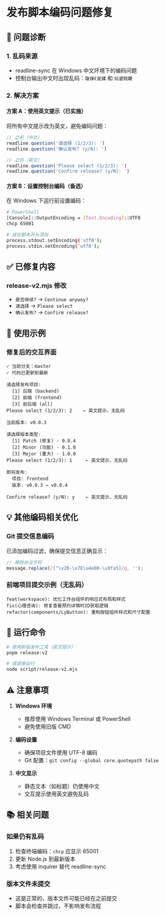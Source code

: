 # 发布脚本编码问题修复

## 🔧 问题诊断

### 1. **乱码来源**
- readline-sync 在 Windows 中文环境下的编码问题
- 控制台输出中文时出现乱码：`璇烽€夋嫨` 和 `纭鍙戝竷`

### 2. **解决方案**

#### 方案 A：使用英文提示（已实施）
将所有中文提示改为英文，避免编码问题：

```javascript
// 之前（中文）
readline.question('请选择 (1/2/3): ')
readline.question('确认发布? (y/N): ')

// 之后（英文）
readline.question('Please select (1/2/3): ')
readline.question('Confirm release? (y/N): ')
```

#### 方案 B：设置控制台编码（备选）
在 Windows 下运行前设置编码：
```bash
# PowerShell
[Console]::OutputEncoding = [Text.Encoding]::UTF8
chcp 65001

# 或在脚本开头添加
process.stdout.setEncoding('utf8');
process.stdin.setEncoding('utf8');
```

## ✅ 已修复内容

### release-v2.mjs 修改
- `是否继续?` → `Continue anyway?`
- `请选择` → `Please select`
- `确认发布?` → `Confirm release?`

## 📝 使用示例

### 修复后的交互界面
```
✓ 当前分支：master
✓ 代码已更新到最新

请选择发布项目:
  [1] 后端 (backend)
  [2] 前端 (frontend)
  [3] 前后端 (all)
Please select (1/2/3): 2    ← 英文提示，无乱码

当前版本: v0.0.3

请选择版本类型:
  [1] Patch (修复) - 0.0.4
  [2] Minor (功能) - 0.1.0
  [3] Major (重大) - 1.0.0
Please select (1/2/3): 1     ← 英文提示，无乱码

即将发布:
  项目: frontend
  版本: v0.0.3 → v0.0.4

Confirm release? (y/N): y    ← 英文提示，无乱码
```

## 💡 其他编码相关优化

### Git 提交信息编码
已添加编码过滤，确保提交信息正确显示：
```javascript
// 移除非法字符
message.replace(/[^\x20-\x7E\u4e00-\u9fa5]/g, '');
```

### 前端项目提交示例（无乱码）
```
feat(workspace): 优化工作台组件的响应式布局和样式
fix(心理咨询): 修复查看预约详情时ID获取逻辑
refactor(components/LyButton): 重构按钮组件样式和尺寸配置
```

## 🚀 运行命令

```bash
# 使用新版发布工具（英文提示）
pnpm release:v2

# 或直接运行
node script/release-v2.mjs
```

## ⚠️ 注意事项

1. **Windows 环境**
   - 推荐使用 Windows Terminal 或 PowerShell
   - 避免使用旧版 CMD

2. **编码设置**
   - 确保项目文件使用 UTF-8 编码
   - Git 配置：`git config --global core.quotepath false`

3. **中文显示**
   - 静态文本（如标题）仍使用中文
   - 交互提示使用英文避免乱码

## 📚 相关问题

### 如果仍有乱码
1. 检查终端编码：`chcp` 应显示 65001
2. 更新 Node.js 到最新版本
3. 考虑使用 inquirer 替代 readline-sync

### 版本文件未提交
- 这是正常的，版本文件可能已经在之前提交
- 脚本会检查并跳过，不影响发布流程